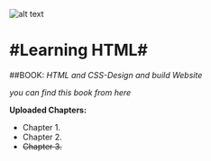 ![alt text](http://d.gr-assets.com/books/1348805097l/10361330.jpg "logo title text 1")

#Learning HTML#
=============== 


##BOOK: 
*HTML and CSS-Design and build Website*


*you can find this book from here* 


**Uploaded Chapters:**
* Chapter 1.
* Chapter 2.
* ~~Chapter 3.~~




